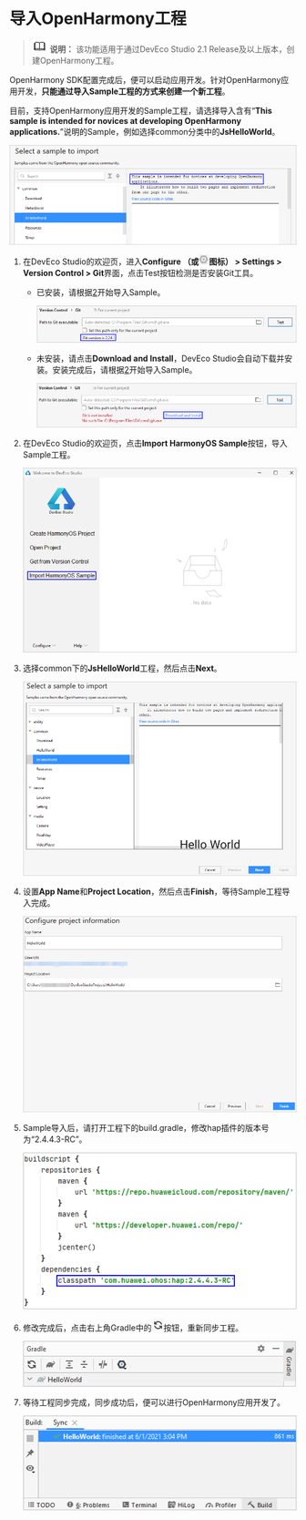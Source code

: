# 导入OpenHarmony工程<a name="ZH-CN_TOPIC_0000001163914943"></a>

>![](public_sys-resources/icon-note.gif) **说明：** 
>该功能适用于通过DevEco Studio 2.1 Release及以上版本，创建OpenHarmony工程。

OpenHarmony SDK配置完成后，便可以启动应用开发。针对OpenHarmony应用开发，**只能通过导入Sample工程的方式来创建一个新工程**。

目前，支持OpenHarmony应用开发的Sample工程，请选择导入含有“**This sample is intended for novices at developing OpenHarmony applications.**”说明的Sample，例如选择common分类中的**JsHelloWorld**。

![](figures/zh-cn_image_0000001165463605.png)

1.  在DevEco Studio的欢迎页，进入**Configure （或**![](figures/zh-cn_image_0000001118018452.png)**图标） \> Settings \> Version Control \> Git**界面，点击Test按钮检测是否安装Git工具。
    -   已安装，请根据[2](#li5947194711181)开始导入Sample。

        ![](figures/zh-cn_image_0000001118018088.png)

    -   未安装，请点击**Download and Install**，DevEco Studio会自动下载并安装。安装完成后，请根据[2](#li5947194711181)开始导入Sample。

        ![](figures/zh-cn_image_0000001164498191.png)


2.  <a name="li5947194711181"></a>在DevEco Studio的欢迎页，点击**Import HarmonyOS Sample**按钮，导入Sample工程。

    ![](figures/zh-cn_image_0000001163835551.png)

3.  选择common下的**JsHelloWorld**工程，然后点击**Next**。

    ![](figures/zh-cn_image_0000001118201202.png)

4.  设置**App Name**和**Project Location**，然后点击**Finish**，等待Sample工程导入完成。

    ![](figures/zh-cn_image_0000001163915521.png)

5.  Sample导入后，请打开工程下的build.gradle，修改hap插件的版本号为“2.4.4.3-RC”。

    ![](figures/zh-cn_image_0000001117475776.png)

6.  修改完成后，点击右上角Gradle中的![](figures/zh-cn_image_0000001163835553.png)按钮，重新同步工程。

    ![](figures/zh-cn_image_0000001117635680.png)

7.  等待工程同步完成，同步成功后，便可以进行OpenHarmony应用开发了。

    ![](figures/zh-cn_image_0000001163915523.png)


